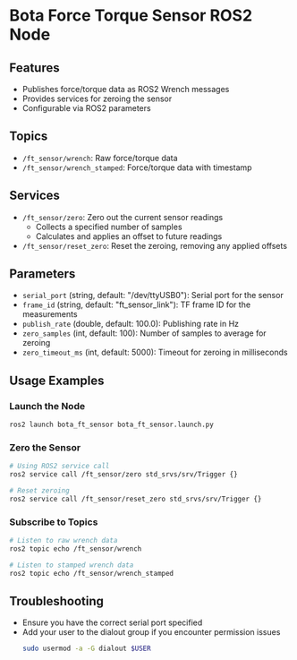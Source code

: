 # Bota Force Torque Sensor ROS2 Node

## Features
- Publishes force/torque data as ROS2 Wrench messages
- Provides services for zeroing the sensor
- Configurable via ROS2 parameters

## Topics
- `/ft_sensor/wrench`: Raw force/torque data
- `/ft_sensor/wrench_stamped`: Force/torque data with timestamp

## Services
- `/ft_sensor/zero`: Zero out the current sensor readings
  - Collects a specified number of samples
  - Calculates and applies an offset to future readings
- `/ft_sensor/reset_zero`: Reset the zeroing, removing any applied offsets

## Parameters
- `serial_port` (string, default: "/dev/ttyUSB0"): Serial port for the sensor
- `frame_id` (string, default: "ft_sensor_link"): TF frame ID for the measurements
- `publish_rate` (double, default: 100.0): Publishing rate in Hz
- `zero_samples` (int, default: 100): Number of samples to average for zeroing
- `zero_timeout_ms` (int, default: 5000): Timeout for zeroing in milliseconds

## Usage Examples

### Launch the Node
```bash
ros2 launch bota_ft_sensor bota_ft_sensor.launch.py
```

### Zero the Sensor
```bash
# Using ROS2 service call
ros2 service call /ft_sensor/zero std_srvs/srv/Trigger {}

# Reset zeroing
ros2 service call /ft_sensor/reset_zero std_srvs/srv/Trigger {}
```

### Subscribe to Topics
```bash
# Listen to raw wrench data
ros2 topic echo /ft_sensor/wrench

# Listen to stamped wrench data
ros2 topic echo /ft_sensor/wrench_stamped
```

## Troubleshooting
- Ensure you have the correct serial port specified
- Add your user to the dialout group if you encounter permission issues
  ```bash
  sudo usermod -a -G dialout $USER
  ```
